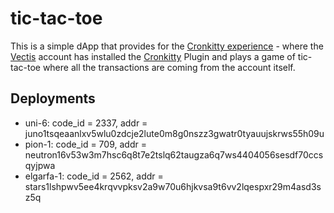 # tic-tac-toe

This is a simple dApp that provides for the [Cronkitty experience] - where the [Vectis] account has installed the [Cronkitty] Plugin and plays a game of tic-tac-toe where all the transactions are coming from the account itself.

[cronkitty]: https://github.com/nymlab/vectis-plugins
[cronkitty experience]: https://testnet-cronkitty.vectis.space
[vectis]: https://github.com/nymlab/vectis

## Deployments

- uni-6: code_id = 2337, addr = juno1tsqeaanlxv5wlu0zdcje2lute0m8g0nszz3gwatr0tyauujskrws55h09u
- pion-1: code_id = 709, addr = neutron16v53w3m7hsc6q8t7e2tslq62taugza6q7ws4404056sesdf70ccsqyjpwa
- elgarfa-1: code_id = 2562, addr = stars1lshpwv5ee4krqvvpksv2a9w70u6hjkvsa9t6vv2lqespxr29m4asd3sz5q
